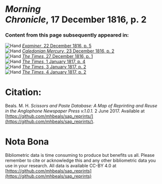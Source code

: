 # *Morning Chronicle*, 17 December 1816, p. 2  
  
### Content from this page subsequently appeared in:  
![Hand](http://scissorsandpaste.net/wp-content/uploads/2017/06/smallhandpointer.png) [*Examiner*, 22 December 1816, p. 5](https://mhbeals.github.io/sap_html/Examiner/Examiner-22-December-1816-p-5)  
![Hand](http://scissorsandpaste.net/wp-content/uploads/2017/06/smallhandpointer.png) [*Caledonian Mercury*, 23 December 1816, p. 2](https://mhbeals.github.io/sap_html/Caledonian-Mercury/Caledonian-Mercury-23-December-1816-p-2)  
![Hand](http://scissorsandpaste.net/wp-content/uploads/2017/06/smallhandpointer.png) [*The Times*, 27 December 1816, p. 1](https://mhbeals.github.io/sap_html/The-Times/The-Times-27-December-1816-p-1)  
![Hand](http://scissorsandpaste.net/wp-content/uploads/2017/06/smallhandpointer.png) [*The Times*, 1 January 1817, p. 4](https://mhbeals.github.io/sap_html/The-Times/The-Times-1-January-1817-p-4)  
![Hand](http://scissorsandpaste.net/wp-content/uploads/2017/06/smallhandpointer.png) [*The Times*, 3 January 1817, p. 2](https://mhbeals.github.io/sap_html/The-Times/The-Times-3-January-1817-p-2)  
![Hand](http://scissorsandpaste.net/wp-content/uploads/2017/06/smallhandpointer.png) [*The Times*, 4 January 1817, p. 2](https://mhbeals.github.io/sap_html/The-Times/The-Times-4-January-1817-p-2)  


# Citation: 

Beals. M. H. *Scissors and Paste Database: A Map of Reprinting and Reuse in the Anglophone Newspaper Press v.1.0.1.* 2 June 2017. Available at [https://github.com/mhbeals/sap_reprints/](https://github.com/mhbeals/sap_reprints/). 

# Nota Bona

Bibliometric data is time consuming to produce but benefits us all. Please remember to cite or acknowledge this and any other bibliometric data you use in your research. All data is available CC-BY 4.0 at [https://github.com/mhbeals/sap_reprints](https://github.com/mhbeals/sap_reprints)